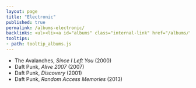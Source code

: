 ```yaml
---
layout: page
title: "Electronic"
published: true
permalink: /albums-electronic/
backlinks: <ul><li><a id="albums" class="internal-link" href="/albums/">Albums</a></li></ul>
tooltips: 
- path: tooltip_albums.js
---
```


* The Avalanches, *Since I Left You* (2000)
* Daft Punk, *Alive 2007* (2007)
* Daft Punk, *Discovery* (2001)
* Daft Punk, *Random Access Memories* (2013)
